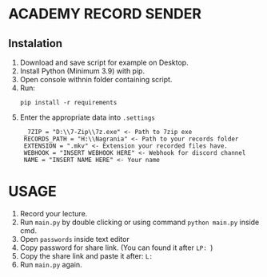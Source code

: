 # ACADEMY RECORD SENDER

## Instalation
1. Download and save script for example on Desktop.
2. Install Python (Minimum 3.9) with pip.
3. Open console withnin folder containing script.
4. Run:
    ```
    pip install -r requirements
    ```
5. Enter the appropriate data into `.settings`
   ```
    _7ZIP = "D:\\7-Zip\\7z.exe" <- Path to 7zip exe
    RECORDS_PATH = "H:\\Nagrania" <- Path to your records folder
    EXTENSION = ".mkv" <- Extension your recorded files have.
    WEBHOOK = "INSERT WEBHOOK HERE" <- Webhook for discord channel
    NAME = "INSERT NAME HERE" <- Your name
   ```

# USAGE
1. Record your lecture.
2. Run `main.py` by double clicking or using command `python main.py` inside cmd.
3. Open `passwords` inside text editor
4. Copy password for share link. (You can found it after `LP: `)
5. Copy the share link and paste it after: `L: `
6. Run `main.py` again.

